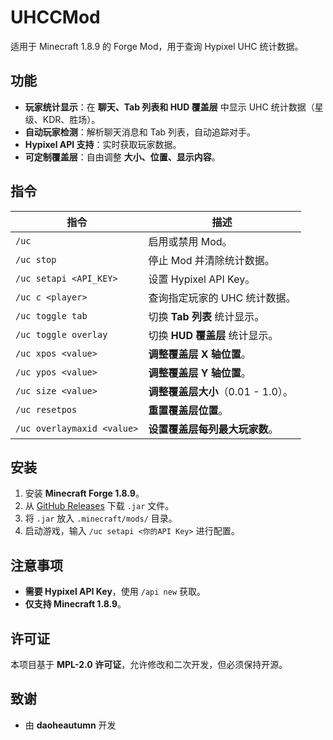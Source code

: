 # UHCCMod

适用于 Minecraft 1.8.9 的 Forge Mod，用于查询 Hypixel UHC 统计数据。

## 功能

- **玩家统计显示**：在 **聊天、Tab 列表和 HUD 覆盖层** 中显示 UHC 统计数据（星级、KDR、胜场）。
- **自动玩家检测**：解析聊天消息和 Tab 列表，自动追踪对手。
- **Hypixel API 支持**：实时获取玩家数据。
- **可定制覆盖层**：自由调整 **大小、位置、显示内容**。

## 指令

| 指令 | 描述 |
|------|------|
| `/uc` | 启用或禁用 Mod。 |
| `/uc stop` | 停止 Mod 并清除统计数据。 |
| `/uc setapi <API_KEY>` | 设置 Hypixel API Key。 |
| `/uc c <player>` | 查询指定玩家的 UHC 统计数据。 |
| `/uc toggle tab` | 切换 **Tab 列表** 统计显示。 |
| `/uc toggle overlay` | 切换 **HUD 覆盖层** 统计显示。 |
| `/uc xpos <value>` | **调整覆盖层 X 轴位置**。 |
| `/uc ypos <value>` | **调整覆盖层 Y 轴位置**。 |
| `/uc size <value>` | **调整覆盖层大小**（0.01 - 1.0）。 |
| `/uc resetpos` | **重置覆盖层位置**。 |
| `/uc overlaymaxid <value>` | **设置覆盖层每列最大玩家数**。 |

## 安装

1. 安装 **Minecraft Forge 1.8.9**。  
2. 从 [GitHub Releases](https://github.com/daoheautumn/uhcc/releases) 下载 `.jar` 文件。  
3. 将 `.jar` 放入 `.minecraft/mods/` 目录。  
4. 启动游戏，输入 `/uc setapi <你的API Key>` 进行配置。  

## 注意事项

- **需要 Hypixel API Key**，使用 `/api new` 获取。  
- **仅支持 Minecraft 1.8.9**。  

## 许可证

本项目基于 **MPL-2.0 许可证**，允许修改和二次开发，但必须保持开源。  

## 致谢

- 由 **daoheautumn** 开发  

